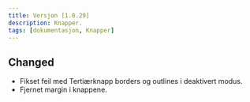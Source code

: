 ```yaml
---
title: Versjon [1.0.29]
description: Knapper.
tags: [dokumentasjon, Knapper]
---
```


## Changed
- Fikset feil med Tertiærknapp borders og outlines i deaktivert modus.
- Fjernet margin i knappene.



